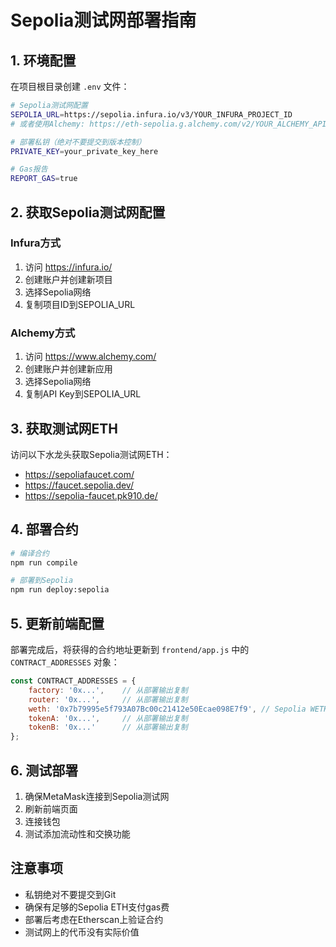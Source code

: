 # Sepolia测试网部署指南

## 1. 环境配置

在项目根目录创建 `.env` 文件：

```bash
# Sepolia测试网配置
SEPOLIA_URL=https://sepolia.infura.io/v3/YOUR_INFURA_PROJECT_ID
# 或者使用Alchemy: https://eth-sepolia.g.alchemy.com/v2/YOUR_ALCHEMY_API_KEY

# 部署私钥（绝对不要提交到版本控制）
PRIVATE_KEY=your_private_key_here

# Gas报告
REPORT_GAS=true
```

## 2. 获取Sepolia测试网配置

### Infura方式
1. 访问 https://infura.io/
2. 创建账户并创建新项目
3. 选择Sepolia网络
4. 复制项目ID到SEPOLIA_URL

### Alchemy方式
1. 访问 https://www.alchemy.com/
2. 创建账户并创建新应用
3. 选择Sepolia网络
4. 复制API Key到SEPOLIA_URL

## 3. 获取测试网ETH

访问以下水龙头获取Sepolia测试网ETH：
- https://sepoliafaucet.com/
- https://faucet.sepolia.dev/
- https://sepolia-faucet.pk910.de/

## 4. 部署合约

```bash
# 编译合约
npm run compile

# 部署到Sepolia
npm run deploy:sepolia
```

## 5. 更新前端配置

部署完成后，将获得的合约地址更新到 `frontend/app.js` 中的 `CONTRACT_ADDRESSES` 对象：

```javascript
const CONTRACT_ADDRESSES = {
    factory: '0x...',    // 从部署输出复制
    router: '0x...',     // 从部署输出复制
    weth: '0x7b79995e5f793A07Bc00c21412e50Ecae098E7f9', // Sepolia WETH
    tokenA: '0x...',     // 从部署输出复制
    tokenB: '0x...'      // 从部署输出复制
};
```

## 6. 测试部署

1. 确保MetaMask连接到Sepolia测试网
2. 刷新前端页面
3. 连接钱包
4. 测试添加流动性和交换功能

## 注意事项

- 私钥绝对不要提交到Git
- 确保有足够的Sepolia ETH支付gas费
- 部署后考虑在Etherscan上验证合约
- 测试网上的代币没有实际价值
